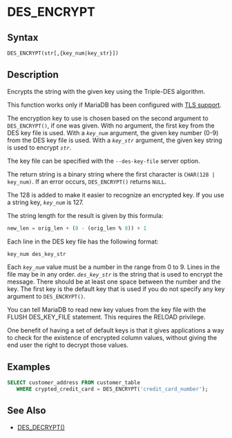 # DES_ENCRYPT

## Syntax

```sql
DES_ENCRYPT(str[,{key_num|key_str}])
```

## Description

Encrypts the string with the given key using the Triple-DES algorithm.

This function works only if MariaDB has been configured with [TLS support](/mariadb-administration/user-server-security/securing-mariadb/securing-mariadb-encryption/data-in-transit-encryption/secure-connections-overview/).

The encryption key to use is chosen based on the second argument to
`DES_ENCRYPT()`, if one was given. With no argument, the first key from
the DES key file is used. With a <em>`key_num`</em> argument, the given key 
number (0-9) from the DES key file is used. With a <em>`key_str`</em> argument,
the given key string is used to encrypt <em>`str`</em>.

The key file can be specified with the `--des-key-file` server option.

The return string is a binary string where the first character is 
`CHAR(128 | key_num)`. If an error occurs, `DES_ENCRYPT()` returns `NULL`.

The 128 is added to make it easier to recognize an encrypted key. If
you use a string key, <em>`key_num`</em> is 127.

The string length for the result is given by this formula:

```sql
new_len = orig_len + (8 - (orig_len % 8)) + 1
```

Each line in the DES key file has the following format:

```sql
key_num des_key_str
```

Each <em>`key_num`</em> value must be a number in the range from 0 to 9. Lines in
the file may be in any order. <em>`des_key_str`</em> is the string that is used
to encrypt the message. There should be at least one space between the
number and the key. The first key is the default key that is used if
you do not specify any key argument to `DES_ENCRYPT()`.

You can tell MariaDB to read new key values from the key file with the
FLUSH DES_KEY_FILE statement. This requires the RELOAD privilege.

One benefit of having a set of default keys is that it gives
applications a way to check for the existence of encrypted column
values, without giving the end user the right to decrypt those values.

## Examples

```sql
SELECT customer_address FROM customer_table 
   WHERE crypted_credit_card = DES_ENCRYPT('credit_card_number');
```

## See Also

- [DES_DECRYPT()](/built-in-functions/secondary-functions/encryption-hashing-and-compression-functions/des_decrypt/)